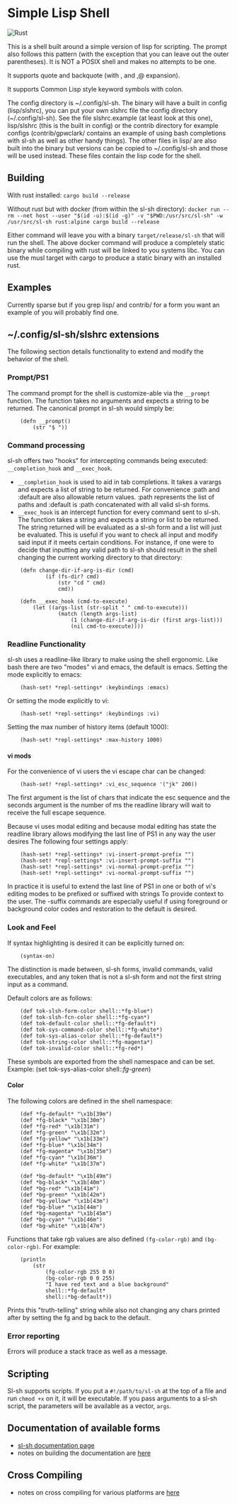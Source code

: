 # Simple Lisp Shell

![Rust](https://github.com/sstanfield/sl-sh/workflows/Rust/badge.svg?branch=master)

This is a shell built around a simple version of lisp for scripting.  The prompt
also follows this pattern (with the exception that you can leave out the outer
parentheses).  It is NOT a POSIX shell and makes no attempts to be one.

It supports quote and backquote (with , and ,@ expansion).

It supports Common Lisp style keyword symbols with colon.

The config directory is \~/.config/sl-sh.  The binary will have a built in config (lisp/slshrc),
you can put your own slshrc file the config directory (\~/.config/sl-sh).
See the file slshrc.example (at least look at this one), lisp/slshrc (this is the built in config)
or the contrib directory for example configs (contrib/gpwclark/ contains an example of using bash
completions with sl-sh as well as other handy things).  The other files in lisp/ are also built
into the binary but versions can be copied to \~/.config/sl-sh and those will be used instead.
These files contain the lisp code for the shell.

## Building

With rust installed:
```cargo build --release```

Without rust but with docker (from within the sl-sh directory):
```docker run --rm --net host --user "$(id -u):$(id -g)" -v "$PWD:/usr/src/sl-sh" -w /usr/src/sl-sh rust:alpine cargo build --release```

Either command will leave you with a binary ```target/release/sl-sh``` that will run the shell.
The above docker command will produce a completely static binary while compiling with rust will
be linked to you systems libc.  You can use the musl target with cargo to produce a static binary
with an installed rust.

## Examples
Currently sparse but if you grep lisp/ and contrib/ for a form you want an example of you will probably find one.

## ~/.config/sl-sh/slshrc extensions
The following section details functionality to extend and modify the behavior of
the shell.

### Prompt/PS1
The command prompt for the shell is customize-able via the `__prompt` function. The
function takes no arguments and expects a string to be returned. The canonical
prompt in sl-sh would simply be:
```
	(defn __prompt()
		(str "$ "))
```

### Command processing
sl-sh offers two "hooks" for intercepting commands being executed:
`__completion_hook` and `__exec_hook`.
- `__completion_hook` is used to aid in tab completions. It takes a varargs and
expects a list of string to be returned. For convenience :path and :default
are also allowable return values. :path represents the list of paths and
:default is :path concatenated with all valid sl-sh forms.
- `__exec_hook` is an intercept function for every command sent to sl-sh. The
function takes a string and expects a string or list to be returned. The string
returned will be evaluated as a sl-sh form and a list will just be evaluated.
This is useful if you want to check all input and modify said input if it meets
certain conditions. For instance, if one were to decide that inputting any
valid path to sl-sh should result in the shell changing the current working
directory to that directory:
```
	(defn change-dir-if-arg-is-dir (cmd)
			(if (fs-dir? cmd)
				(str "cd " cmd)
				cmd))

	(defn __exec_hook (cmd-to-execute)
		(let ((args-list (str-split " " cmd-to-execute)))
				(match (length args-list)
					(1 (change-dir-if-arg-is-dir (first args-list)))
					(nil cmd-to-execute))))
```


### Readline Functionality
sl-sh uses a readline-like library to make using the shell ergonomic. Like bash
there are two "modes" vi and emacs, the default is emacs. Setting the mode
explicitly to emacs:
```
	(hash-set! *repl-settings* :keybindings :emacs)
```
Or setting the mode explicitly to vi:
```
	(hash-set! *repl-settings* :keybindings :vi)
```
Setting the max number of history items (default 1000):
```
	(hash-set! *repl-settings* :max-history 1000)
```

#### vi mods

For the convenience of vi users the vi escape char can be changed:
```
	(hash-set! *repl-settings* :vi_esc_sequence '("jk" 200))
```
The first argument is the list of chars that indicate the esc sequence and the
seconds argument is the number of ms the readline library will wait to receive
the full escape sequence.

Because vi uses modal editing and because modal editing has state the readline
library allows modifying the last line of PS1 in any way the user desires The
following four settings apply:
```
	(hash-set! *repl-settings* :vi-insert-prompt-prefix "")
	(hash-set! *repl-settings* :vi-insert-prompt-suffix "")
	(hash-set! *repl-settings* :vi-normal-prompt-prefix "")
	(hash-set! *repl-settings* :vi-normal-prompt-suffix "")
```
In practice it is useful to extend the last line of PS1 in one or both of vi's
editing modes to be prefixed or suffixed with strings To provide context to
the user. The -suffix commands are especially useful if using foreground or
background color codes and restoration to the default is desired.

### Look and Feel
If syntax highlighting is desired it can be explicitly turned on:
```
	(syntax-on)
```
The distinction is made between, sl-sh forms, invalid commands, valid
executables, and any token that is not a sl-sh form and not the first string
input as a command.

Default colors are as follows:
```
	(def tok-slsh-form-color shell::*fg-blue*)
	(def tok-slsh-fcn-color shell::*fg-cyan*)
	(def tok-default-color shell::*fg-default*)
	(def tok-sys-command-color shell::*fg-white*)
	(def tok-sys-alias-color shell::*fg-default*)
	(def tok-string-color shell::*fg-magenta*)
	(def tok-invalid-color shell::*fg-red*)
```

These symbols are exported from the shell namespace and can be set.  Example:
(set tok-sys-alias-color shell::*fg-green*)

#### Color

The following
colors are defined in the shell namespace:
```
	(def *fg-default* "\x1b[39m")
	(def *fg-black* "\x1b[30m")
	(def *fg-red* "\x1b[31m")
	(def *fg-green* "\x1b[32m")
	(def *fg-yellow* "\x1b[33m")
	(def *fg-blue* "\x1b[34m")
	(def *fg-magenta* "\x1b[35m")
	(def *fg-cyan* "\x1b[36m")
	(def *fg-white* "\x1b[37m")

	(def *bg-default* "\x1b[49m")
	(def *bg-black* "\x1b[40m")
	(def *bg-red* "\x1b[41m")
	(def *bg-green* "\x1b[42m")
	(def *bg-yellow* "\x1b[43m")
	(def *bg-blue* "\x1b[44m")
	(def *bg-magenta* "\x1b[45m")
	(def *bg-cyan* "\x1b[46m")
	(def *bg-white* "\x1b[47m")
```
Functions that take rgb values are also defined `(fg-color-rgb)` and
`(bg-color-rgb)`. For example:
```
	(println
		(str
			(fg-color-rgb 255 0 0)
			(bg-color-rgb 0 0 255)
			"I have red text and a blue background"
			shell::*fg-default*
			shell::*bg-default*))
```
Prints this "truth-telling" string while also not changing any chars printed after
by setting the fg and bg back to the default.

### Error reporting
Errors will produce a stack trace as well as a message.

## Scripting
Sl-sh supports scripts. If you put a `#!/path/to/sl-sh` at the top
of a file and run `chmod +x` on it, it will be executable. If you pass
arguments to a sl-sh script, the parameters will be available as a vector,
`args`.


## Documentation of available forms
- [sl-sh documentation page](https://sstanfield.github.io/sl-sh)
- notes on building the documentation are [here](https://github.com/sstanfield/sl-sh/wiki/Building-the-docs)

## Cross Compiling
- notes on cross compiling for various platforms are [here](https://github.com/sstanfield/sl-sh/wiki/Cross-Compiling)
